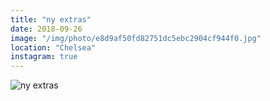 ```yaml
---
title: "ny extras"
date: 2018-09-26
image: "/img/photo/e8d9af50fd82751dc5ebc2904cf944f0.jpg"
location: "Chelsea"
instagram: true
---
```


![ny extras](/img/photo/e8d9af50fd82751dc5ebc2904cf944f0.jpg)
